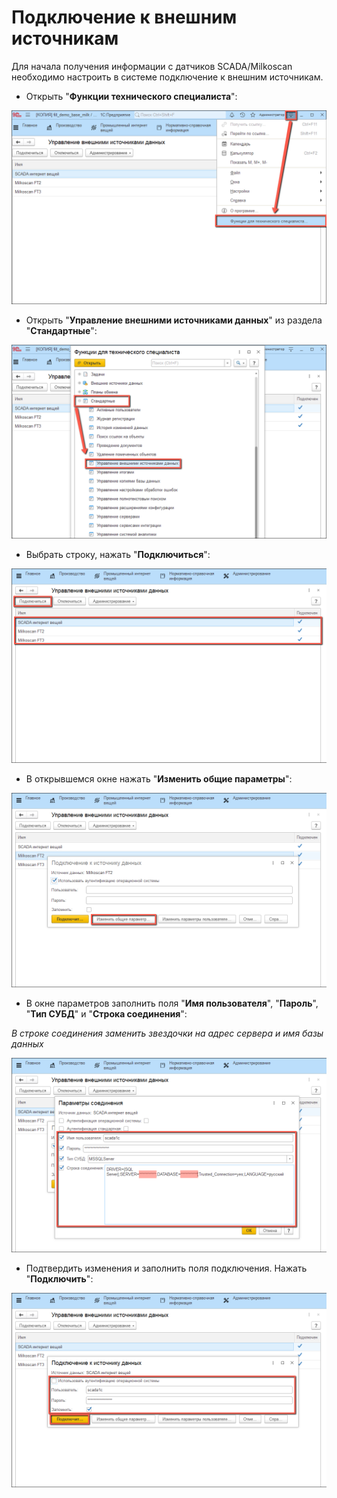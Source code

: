 # Подключение к внешним источникам

Для начала получения информации с датчиков SCADA/Milkoscan необходимо настроить в системе подключение к внешним источникам.

- Открыть "**Функции технического специалиста**":

![image-1](../../../Cheese/OPCDataExchange/SystemSetting/ExternalSources.assets/image-1.png)

- Открыть "**Управление внешними источниками данных**" из раздела "**Стандартные**":
  
![image-2](../../../Cheese/OPCDataExchange/SystemSetting/ExternalSources.assets/image-2.png)

- Выбрать строку, нажать "**Подключиться**":

![image-3](../../../Cheese/OPCDataExchange/SystemSetting/ExternalSources.assets/image-3.png)

- В открывшемся окне нажать "**Изменить общие параметры**":

![image-4](../../../Cheese/OPCDataExchange/SystemSetting/ExternalSources.assets/image-4.png)

- В окне параметров заполнить поля "**Имя пользователя**", "**Пароль**", "**Тип СУБД**" и "**Строка соединения**":

*В строке соединения заменить звездочки на адрес сервера и имя базы данных*

![image-5](../../../Cheese/OPCDataExchange/SystemSetting/ExternalSources.assets/image-5.png)

- Подтвердить изменения и заполнить поля подключения. Нажать "**Подключить**":

![image-6](../../../Cheese/OPCDataExchange/SystemSetting/ExternalSources.assets/image-6.png)